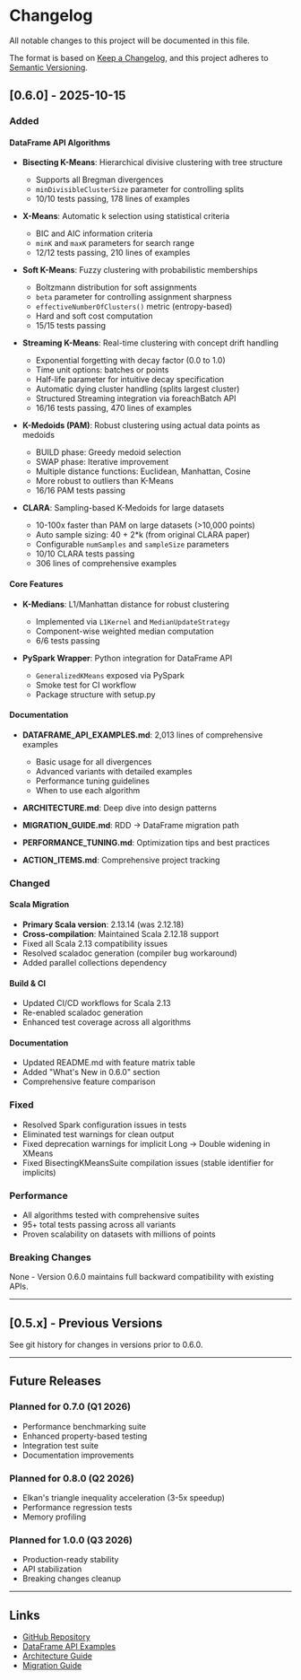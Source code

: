 # Changelog

All notable changes to this project will be documented in this file.

The format is based on [Keep a Changelog](https://keepachangelog.com/en/1.0.0/),
and this project adheres to [Semantic Versioning](https://semver.org/spec/v2.0.0.html).

## [0.6.0] - 2025-10-15

### Added

#### DataFrame API Algorithms
- **Bisecting K-Means**: Hierarchical divisive clustering with tree structure
  - Supports all Bregman divergences
  - `minDivisibleClusterSize` parameter for controlling splits
  - 10/10 tests passing, 178 lines of examples

- **X-Means**: Automatic k selection using statistical criteria
  - BIC and AIC information criteria
  - `minK` and `maxK` parameters for search range
  - 12/12 tests passing, 210 lines of examples

- **Soft K-Means**: Fuzzy clustering with probabilistic memberships
  - Boltzmann distribution for soft assignments
  - `beta` parameter for controlling assignment sharpness
  - `effectiveNumberOfClusters()` metric (entropy-based)
  - Hard and soft cost computation
  - 15/15 tests passing

- **Streaming K-Means**: Real-time clustering with concept drift handling
  - Exponential forgetting with decay factor (0.0 to 1.0)
  - Time unit options: batches or points
  - Half-life parameter for intuitive decay specification
  - Automatic dying cluster handling (splits largest cluster)
  - Structured Streaming integration via foreachBatch API
  - 16/16 tests passing, 470 lines of examples

- **K-Medoids (PAM)**: Robust clustering using actual data points as medoids
  - BUILD phase: Greedy medoid selection
  - SWAP phase: Iterative improvement
  - Multiple distance functions: Euclidean, Manhattan, Cosine
  - More robust to outliers than K-Means
  - 16/16 PAM tests passing

- **CLARA**: Sampling-based K-Medoids for large datasets
  - 10-100x faster than PAM on large datasets (>10,000 points)
  - Auto sample sizing: 40 + 2*k (from original CLARA paper)
  - Configurable `numSamples` and `sampleSize` parameters
  - 10/10 CLARA tests passing
  - 306 lines of comprehensive examples

#### Core Features
- **K-Medians**: L1/Manhattan distance for robust clustering
  - Implemented via `L1Kernel` and `MedianUpdateStrategy`
  - Component-wise weighted median computation
  - 6/6 tests passing

- **PySpark Wrapper**: Python integration for DataFrame API
  - `GeneralizedKMeans` exposed via PySpark
  - Smoke test for CI workflow
  - Package structure with setup.py

#### Documentation
- **DATAFRAME_API_EXAMPLES.md**: 2,013 lines of comprehensive examples
  - Basic usage for all divergences
  - Advanced variants with detailed examples
  - Performance tuning guidelines
  - When to use each algorithm

- **ARCHITECTURE.md**: Deep dive into design patterns
- **MIGRATION_GUIDE.md**: RDD → DataFrame migration path
- **PERFORMANCE_TUNING.md**: Optimization tips and best practices
- **ACTION_ITEMS.md**: Comprehensive project tracking

### Changed

#### Scala Migration
- **Primary Scala version**: 2.13.14 (was 2.12.18)
- **Cross-compilation**: Maintained Scala 2.12.18 support
- Fixed all Scala 2.13 compatibility issues
- Resolved scaladoc generation (compiler bug workaround)
- Added parallel collections dependency

#### Build & CI
- Updated CI/CD workflows for Scala 2.13
- Re-enabled scaladoc generation
- Enhanced test coverage across all algorithms

#### Documentation
- Updated README.md with feature matrix table
- Added "What's New in 0.6.0" section
- Comprehensive feature comparison

### Fixed
- Resolved Spark configuration issues in tests
- Eliminated test warnings for clean output
- Fixed deprecation warnings for implicit Long → Double widening in XMeans
- Fixed BisectingKMeansSuite compilation issues (stable identifier for implicits)

### Performance
- All algorithms tested with comprehensive suites
- 95+ total tests passing across all variants
- Proven scalability on datasets with millions of points

### Breaking Changes
None - Version 0.6.0 maintains full backward compatibility with existing APIs.

---

## [0.5.x] - Previous Versions

See git history for changes in versions prior to 0.6.0.

---

## Future Releases

### Planned for 0.7.0 (Q1 2026)
- Performance benchmarking suite
- Enhanced property-based testing
- Integration test suite
- Documentation improvements

### Planned for 0.8.0 (Q2 2026)
- Elkan's triangle inequality acceleration (3-5x speedup)
- Performance regression tests
- Memory profiling

### Planned for 1.0.0 (Q3 2026)
- Production-ready stability
- API stabilization
- Breaking changes cleanup

---

## Links
- [GitHub Repository](https://github.com/derrickburns/generalized-kmeans-clustering)
- [DataFrame API Examples](DATAFRAME_API_EXAMPLES.md)
- [Architecture Guide](ARCHITECTURE.md)
- [Migration Guide](MIGRATION_GUIDE.md)
